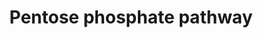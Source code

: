 ---
annotations:
- type: Pathway Ontology
  value: pentose phosphate pathway
authors:
- Kdahlquist
- MaintBot
- M.Braymer
- HarmNijveen
- Ddigles
- Mkutmon
- DeSl
- Egonw
- Eweitz
description: ''
last-edited: 2021-05-23
organisms:
- Mus musculus
redirect_from:
- /index.php/Pathway:WP63
- /instance/WP63
schema-jsonld:
- '@context': https://schema.org/
  '@id': https://wikipathways.github.io/pathways/WP63.html
  '@type': Dataset
  creator:
    '@type': Organization
    name: WikiPathways
  description: ''
  keywords:
  - G6pdx
  - Taldo1
  - Sedoheptulose-7-Phosphate
  - D-Ribose-5-Phosphate
  - Erythrose-4-Phosphate
  - Rpia
  - 6-Phosphonoglucono-delta-lactone
  - Glyceraldehyde-3-phosphate
  - Ribulose-5-Phosphate
  - Fructose-6-Phosphate
  - Pgls
  - Rpe
  - Pgd
  - Tkt
  - Glycolysis/Gluconeogenesis
  - Xylulose-5-Phosphate
  - Glucose-6-Phosphate
  - 6-Phosphogluconate
  license: CC0
  name: Pentose phosphate pathway
seo: CreativeWork
title: Pentose phosphate pathway
wpid: WP63
---